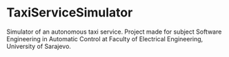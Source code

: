 # TaxiServiceSimulator
Simulator of an autonomous taxi service. Project made for subject Software Engineering in Automatic Control at Faculty of Electrical Engineering, University of Sarajevo. 
